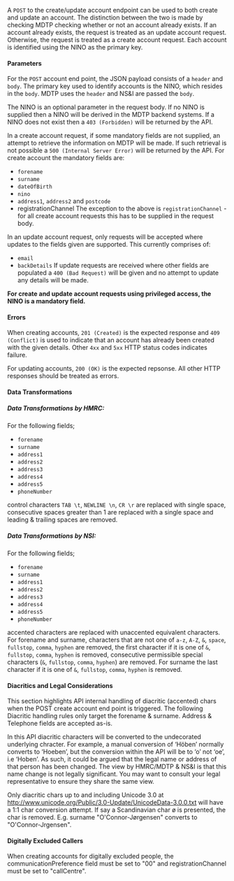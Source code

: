 A `POST` to the create/update account endpoint can be used to both create and update an account. The
distinction between the two is made by checking MDTP checking whether or not an account already exists.
If an account already exists, the request is treated as an update account request. Otherwise, the request
is treated as a create account request. Each account is identified using the NINO as the primary key.

#### Parameters

For the `POST` account end point, the JSON payload consists of a `header` and `body`. The primary key used to
identify accounts is the NINO, which resides in the `body`. MDTP uses the `header` and NS&I are passed the `body`. 

The NINO is an optional parameter in the request body. If no NINO is supplied then a NINO will be derived
in the MDTP backend systems. If a NINO does not exist then a `403 (Forbidden)` will be returned by the API.

In a create account request, if some mandatory fields are not supplied, an attempt to retrieve the information
on MDTP will be made.  If such retrieval is not possible a `500 (Internal Server Error)` will be returned by
the API. For create account the mandatory fields are:
- `forename`
- `surname`
- `dateOfBirth`
- `nino`
- `address1`, `address2` and `postcode`
- registrationChannel
The exception to the above is `registrationChannel` - for all create account requests this has to be supplied
in the request body.

In an update account request, only requests will be accepted where updates to the fields given are supported.
This currently comprises of:
- `email`
- `backDetails`
If update requests are received where other fields are populated a `400 (Bad Request)` will be given and no attempt
to update any details will be made.


**For create and update account requests using privileged access, the NINO is a mandatory field.**


#### Errors

When creating accounts, `201 (Created)` is the expected response and `409 (Conflict)` is used to indicate that
an account has already been created with the given details. Other `4xx` and `5xx` HTTP status codes indicates
failure.

For updating accounts, `200 (OK)` is the expected repsonse. All other HTTP responses should be treated as errors.


#### Data Transformations

##### Data Transformations by HMRC:

For the following fields;

- `forename`
- `surname`
- `address1`
- `address2`
- `address3`
- `address4`
- `address5`
- `phoneNumber`

control characters `TAB \t`, `NEWLINE \n`, `CR \r` are replaced with single space, consecutive spaces greater than 1
are replaced with a single space and leading & trailing spaces are removed.

##### Data Transformations by NSI:

For the following fields;

- `forename`
- `surname`
- `address1`
- `address2`
- `address3`
- `address4`
- `address5`
- `phoneNumber`

accented characters are replaced with unaccented equivalent characters. For forename and surname, characters that
are not one of `a-z`, `A-Z`, `&`, `space`, `fullstop`, `comma`, `hyphen` are removed, the first character if it is
one of `&`, `fullstop`, `comma`, `hyphen` is removed, consecutive permissible special characters (`&`, `fullstop`,
`comma`, `hyphen`) are removed. For surname the last character if it is one of `&`, `fullstop`, `comma`, `hyphen`
is removed.

#### Diacritics and Legal Considerations

This section highlights API internal handling of diacritic (accented) chars when the POST create account end point
is triggered. The following Diacritic handling rules only target the forename & surname.  Address & Telephone fields
are accepted as-is.

In this API diacritic characters will be converted to the undecorated underlying chracter. For example, a manual
conversion of ‘Höben’ normally converts to ‘Hoeben’, but the conversion within the API will be to ‘o’ not ‘oe’,
i.e ‘Hoben’.  As such, it could be argued that the legal name or address of that person has been changed.  The
view by HMRC/MDTP & NS&I is that this name change is not legally significant. You may want to consult your legal
representative to ensure they share the same view.

Only diacritic chars up to and including Unicode 3.0 at http://www.unicode.org/Public/3.0-Update/UnicodeData-3.0.0.txt
will have a 1:1 char conversion attempt.  If say a Scandinavian char ø is presented, the char is removed. E.g.
surname "O'Connor-Jørgensen" converts to "O'Connor-Jrgensen".

#### Digitally Excluded Callers
When creating accounts for digitally excluded people, the communicationPreference field must be set to "00" and
registrationChannel must be set to "callCentre".